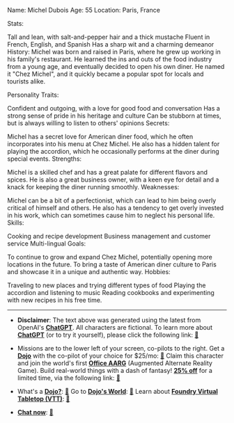 Name: Michel Dubois
Age: 55
Location: Paris, France

Stats:

Tall and lean, with salt-and-pepper hair and a thick mustache
Fluent in French, English, and Spanish
Has a sharp wit and a charming demeanor
History:
Michel was born and raised in Paris, where he grew up working in his family's restaurant. He learned the ins and outs of the food industry from a young age, and eventually decided to open his own diner. He named it "Chez Michel", and it quickly became a popular spot for locals and tourists alike.

Personality Traits:

Confident and outgoing, with a love for good food and conversation
Has a strong sense of pride in his heritage and culture
Can be stubborn at times, but is always willing to listen to others' opinions
Secrets:

Michel has a secret love for American diner food, which he often incorporates into his menu at Chez Michel.
He also has a hidden talent for playing the accordion, which he occasionally performs at the diner during special events.
Strengths:

Michel is a skilled chef and has a great palate for different flavors and spices.
He is also a great business owner, with a keen eye for detail and a knack for keeping the diner running smoothly.
Weaknesses:

Michel can be a bit of a perfectionist, which can lead to him being overly critical of himself and others.
He also has a tendency to get overly invested in his work, which can sometimes cause him to neglect his personal life.
Skills:

Cooking and recipe development
Business management and customer service
Multi-lingual
Goals:

To continue to grow and expand Chez Michel, potentially opening more locations in the future.
To bring a taste of American diner culture to Paris and showcase it in a unique and authentic way.
Hobbies:

Traveling to new places and trying different types of food
Playing the accordion and listening to music
Reading cookbooks and experimenting with new recipes in his free time.
 

---
* **Disclaimer**: The text above was generated using the latest from OpenAI's [**ChatGPT**](https://openai.com/blog/chatgpt/).  All characters are fictional.  To learn more about [**ChatGPT**](https://openai.com/blog/chatgpt/) (or to try it yourself), please click the following link: [:closed_book:](https://openai.com/blog/chatgpt/)

* Missions are to the lower left of your screen, co-pilots to the right. Get a [**Dojo**](https://workmates.live/marketplace) with the co-pilot of your choice for $25/mo: [:green_book:](https://workmates.live/marketplace) Claim this character and join the world's first [**Office AARG**](https://dojos.world) (Augmented Alternate Reality Game). Build real-world things with a dash of fantasy! [**25% off**](https://blog.workmates.live/deal-on-a-dojo) for a limited time, via the following link: [:green_book:](https://blog.workmates.live/deal-on-a-dojo) 

* What's a [**Dojo?**](https://workdojos.com): [:blue_book:](https://workdojos.com)  Go to [**Dojo's World**](https://dojos.world): [:blue_book:](https://dojos.world)  Learn about [**Foundry Virtual Tabletop (VTT)**](https://foundryvtt.com): [:closed_book:](https://foundryvtt.com/)

* [**Chat now**](https://chat.workmates.live/channel/support): [:ledger:](https://chat.workmates.live/channel/support)